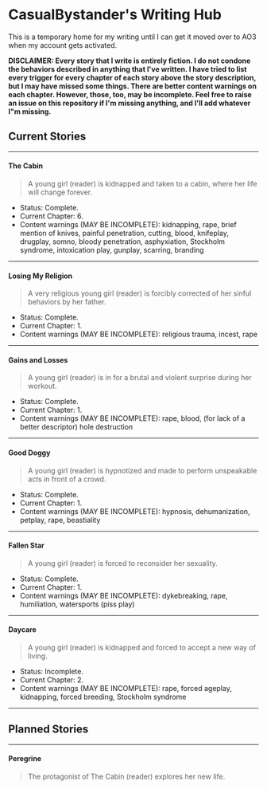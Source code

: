 # **CasualBystander's Writing Hub**
This is a temporary home for my writing until I can get it moved over to AO3 when my account gets activated.

**DISCLAIMER: Every story that I write is entirely fiction. I do not condone the behaviors described in anything that I've written. I have tried to list every trigger for every chapter of each story above the story description, but I may have missed some things. There are better content warnings on each chapter. However, those, too, may be incomplete. Feel free to raise an issue on this repository if I'm missing anything, and I'll add whatever I"m missing.**


## Current Stories
---

#### **The Cabin**
> A young girl (reader) is kidnapped and taken to a cabin, where her life will change forever. 
* Status: Complete.
* Current Chapter: 6.
* Content warnings (MAY BE INCOMPLETE): kidnapping, rape, brief mention of knives, painful penetration, cutting, blood, knifeplay, drugplay, somno, bloody penetration, asphyxiation, Stockholm syndrome, intoxication play, gunplay, scarring, branding

---

#### **Losing My Religion**
> A very religious young girl (reader) is forcibly corrected of her sinful behaviors by her father.
* Status: Complete.
* Current Chapter: 1.
* Content warnings (MAY BE INCOMPLETE): religious trauma, incest, rape

---

#### **Gains and Losses**
> A young girl (reader) is in for a brutal and violent surprise during her workout.
* Status: Complete.
* Current Chapter: 1.
* Content warnings (MAY BE INCOMPLETE): rape, blood, (for lack of a better descriptor) hole destruction

---

#### **Good Doggy**
> A young girl (reader) is hypnotized and made to perform unspeakable acts in front of a crowd.
* Status: Complete.
* Current Chapter: 1.
* Content warnings (MAY BE INCOMPLETE): hypnosis, dehumanization, petplay, rape, beastiality

---

#### **Fallen Star**
> A young girl (reader) is forced to reconsider her sexuality.
* Status: Complete.
* Current Chapter: 1.
* Content warnings (MAY BE INCOMPLETE): dykebreaking, rape, humiliation, watersports (piss play)

---

#### **Daycare**
> A young girl (reader) is kidnapped and forced to accept a new way of living.
* Status: Incomplete.
* Current Chapter: 2.
* Content warnings (MAY BE INCOMPLETE): rape, forced ageplay, kidnapping, forced breeding, Stockholm syndrome

---


## Planned Stories
---

#### **Peregrine**
> The protagonist of The Cabin (reader) explores her new life.
